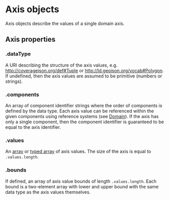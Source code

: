 # Axis objects

Axis objects describe the values of a single domain axis.

## Axis properties

### .dataType

A URI describing the structure of the axis values, e.g. http://coveragejson.org/def#Tuple or http://ld.geojson.org/vocab#Polygon. If undefined, then the axis values are assumed to be primitive (numbers or strings).

### .components

An array of component identifier strings where the order of components is defined by the data type. Each axis value can be referenced within the given components using reference systems (see [Domain](Domain.md)). If the axis has only a single component, then the component identifier is guaranteed to be equal to the axis identifier.

### .values

An [array](https://developer.mozilla.org/de/docs/Web/JavaScript/Reference/Global_Objects/Array) or [typed array](https://developer.mozilla.org/de/docs/Web/JavaScript/Reference/Global_Objects/TypedArray) of axis values. The size of the axis is equal to `.values.length`.

### .bounds

If defined, an array of axis value bounds of length `.values.length`. Each bound is a two-element array with lower and upper bound with the same data type as the axis values themselves.
